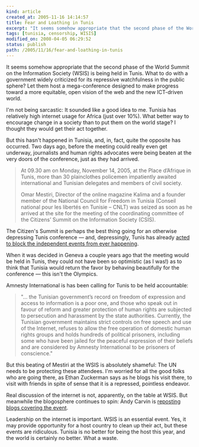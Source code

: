 ```yaml
---
kind: article
created_at: 2005-11-16 14:14:57
title: Fear and Loathing in Tunis
excerpt: "It seems somehow appropriate that the second phase of the World Summit on the Information Society (WSIS) is being held in Tunis."
tags: [tunisia, censorship, WISIS]
modified_on: 2008-04-05 06:29:52
status: publish 
path: /2005/11/16/fear-and-loathing-in-tunis
---
```


<p>It seems somehow appropriate that the second phase of the World Summit on the Information Society (WSIS) is being held in Tunis. What to do with a government widely criticized for its repressive watchfulness in the public sphere? Let them host a mega-conference designed to make progress toward a more equitable, open vision of the web and the new ICT-driven world.</p><p>I'm not being sarcastic: It sounded like a good idea to me. Tunisia has relatively high internet usage for Africa (just over 10%). What better way to encourage change in a society than to put them on the world stage? I thought they would get their act together. </p>

<p>But this hasn't happened in Tunisia, and, in, fact, quite the opposite has occurred. Two days ago, before the meeting could really even get underway, journalists and human rights advocates were being beaten at the very doors of the conference, just as they had arrived. </p>

<blockquote class="large"><p>
At 09.30 am on Monday, November 14, 2005, at the Place d&rsquo;Afrique in Tunis, more than 30 plainclothes policemen impatiently awaited international and Tunisian delegates and members of civil society.</p><p>Omar Mestiri, Director of the online magazine Kalima and a founder member of the National Council for Freedom in Tunisia (Conseil national pour les libert&eacute;s en Tunisie &#8211; CNLT) was seized as soon as he arrived at the site for the meeting of the coordinating committee of the Citizens&rsquo; Summit on the Information Society (CSIS).</p></blockquote><p> The Citizen's Summit is perhaps the best thing going for an otherwise depressing Tunis conference &mdash; and, depressingly, Tunis has already <a href="http://www.alertnet.org/thenews/newsdesk/HRW/d41d8cd98f00b204e9800998ecf8427e.htm">acted to block the independent events from ever happening</a>. </p><p>When it was decided in Geneva a couple years ago that the meeting would be held in Tunis, they could not have been so optimistic (as I was!) as to think that Tunisia would return the favor by behaving beautifully for the conference &mdash; this isn't the Olympics. </p><p>Amnesty International is has been calling for Tunis to be held accountable: 
</p><blockquote class="large"><p>"... the Tunisian government&rsquo;s record on freedom of expression and access to information is a poor one, and those who speak out in favour of reform and greater protection of human rights are subjected to persecution and harassment by the state authorities. Currently, the Tunisian government maintains strict controls on free speech and use of the Internet, refuses to allow the free operation of domestic human rights groups and holds hundreds of political prisoners, including some who have been jailed for the peaceful expression of their beliefs and are considered by Amnesty International to be prisoners of conscience."</p></blockquote><p>But this beating of Mestiri at the WSIS is absolutely shameful: The UN needs to be protecting these attendees. I'm worried for all the good folks who are going there, as Ethan Zuckerman says as he blogs his visit there, to visit with friends in spite of sense that it is a repressed, pointless endeavor.</p><p>Real discussion of the internet is not, apparently, on the table at WSIS. But meanwhile the blogosphere continues to spin: Andy Carvin is <a href="http://www.edwebproject.org/wsisblogs/">reposting blogs covering the event</a>.</p><p>Leadership on the internet is important. WSIS is an essential event. Yes, it may provide opportunity for a host country to clean up their act, but these events are ridiculous. Tunisia is no better for being the host this year, and the world is certainly no better. What a waste. 
</p>